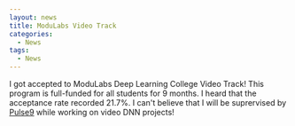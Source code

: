 ```yaml
---
layout: news
title: ModuLabs Video Track
categories:
  - News
tags:
  - News
---
```


I got accepted to ModuLabs Deep Learning College Video Track! This program is full-funded for all students for 9 months. I heard that the acceptance rate recorded 21.7%. I can't believe that I will be suprervised by [Pulse9](https://www.pulse9studio.com/) while working on video DNN projects!
